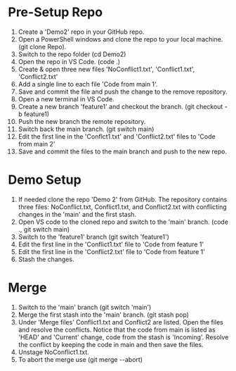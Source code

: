 # Pre-Setup Repo

1. Create a 'Demo2' repo in your GitHub repo.
1. Open a PowerShell windows and clone the repo to your local machine. (git clone Repo).
1. Switch to the repo folder (cd Demo2)
1. Open the repo in VS Code. (code .)
1. Create & open three new files 'NoConflict1.txt', 'Conflict1.txt', 'Conflict2.txt'
1. Add a single line to each file 'Code from main 1'.
1. Save and commit the file and push the change to the remove repository.
1. Open a new terminal in VS Code.
1. Create a new branch 'feature1' and checkout the branch. (git checkout -b feature1)
1. Push the new branch the remote repository.
1. Switch back the main branch. (git switch main)
1. Edit the first line in the 'Conflct1.txt' and 'Conflict2.txt' files to 'Code from main 2'
1. Save and commit the files to the main branch and push to the new repo.

# Demo Setup

1. If needed clone the repo 'Demo 2' from GitHub. The repository contains three files: NoConflict.txt, Conflict1.txt, and Conflict2.txt with conflicting changes in the 'main' and the first stash.
1. Open VS code to the cloned repo and switch to the 'main' branch. (code ., git switch main)
1. Switch to the 'feature1' branch (git switch 'feature1')
1. Edit the first line in the 'Conflict1.txt' file to 'Code from feature 1'
1. Edit the first line in the 'Conflict2.txt' file to 'Code from feature 1'
1. Stash the changes.

# Merge

1. Switch to the 'main' branch (git switch 'main')
1. Merge the first stash into the 'main' branch. (git stash pop)
1. Under 'Merge files' Conflict1.txt and Conflict2 are listed. Open the files and resolve the conflicts. Notice that the code from main is listed as 'HEAD' and 'Current' change, code from the stash is 'Incoming'. Resolve the conflict by keeping the code in main and then save the files.
1. Unstage NoConflict1.txt.
1. To abort the merge use (git merge --abort)
